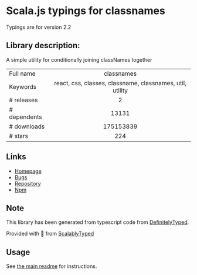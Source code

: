 
# Scala.js typings for classnames

Typings are for version 2.2

## Library description:
A simple utility for conditionally joining classNames together

|                    |                 |
| ------------------ | :-------------: |
| Full name          | classnames |
| Keywords           | react, css, classes, classname, classnames, util, utility |
| # releases         | 2 |
| # dependents       | 13131 |
| # downloads        | 175153839 |
| # stars            | 224 |

## Links
- [Homepage](https://github.com/JedWatson/classnames#readme)
- [Bugs](https://github.com/JedWatson/classnames/issues)
- [Repository](https://github.com/JedWatson/classnames)
- [Npm](https://www.npmjs.com/package/classnames)
    


## Note
This library has been generated from typescript code from [DefinitelyTyped](https://definitelytyped.org).

Provided with :purple_heart: from [ScalablyTyped](https://github.com/oyvindberg/ScalablyTyped)

## Usage
See [the main readme](../../readme.md) for instructions.



